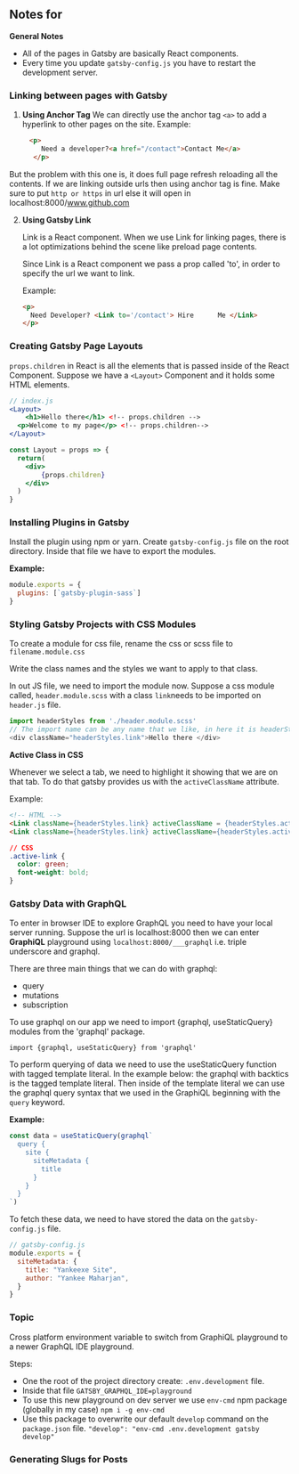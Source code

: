 ## Notes for    

**General Notes**
- All of the pages in Gatsby are basically React components. 
- Every time you update `gatsby-config.js` you have to restart the development server.

### Linking between pages with Gatsby

1. **Using Anchor Tag**
We can directly use the anchor tag `<a>` to add a hyperlink to other pages on the site. 
Example: 
```html
     <p>
        Need a developer?<a href="/contact">Contact Me</a>
      </p>
```
But the problem with this one is, it does full page refresh reloading all the contents. If we are linking outside urls then using anchor tag is fine.  Make sure to put `http or https` in url else it will open in localhost:8000/www.github.com

2. **Using Gatsby Link**

   Link is a React component. When we use Link for linking pages, there is a lot optimizations behind the scene like preload page contents.

   Since Link is a React component we pass a prop called 'to', in order to specify the url we want to link. 

   Example: 

   ```html
   <p>
     Need Developer? <Link to='/contact'> Hire 		Me </Link>
   </p>
   ```

### Creating Gatsby Page Layouts

`props.children` in React is all the elements that is passed inside of the React Component. Suppose we have a `<Layout>` Component and it holds some HTML elements. 

```jsx
// index.js
<Layout>
	<h1>Hello there</h1> <!-- props.children -->
  <p>Welcome to my page</p> <!-- props.children-->
</Layout>
```

```jsx
const Layout = props => {
  return(
  	<div>
    	{props.children}
    </div>
  )
}
```

### Installing Plugins in Gatsby

Install the plugin using npm or yarn. Create `gatsby-config.js` file on the root directory. Inside that file we have to export the modules.

**Example:** 

```js
module.exports = {
  plugins: [`gatsby-plugin-sass`]
}
```

### Styling Gatsby Projects with CSS Modules

To create a module for css file, rename the css or scss file to `filename.module.css` 

Write the class names and the styles we want to apply to that class. 

In out JS file, we need to import the module now. Suppose a css module called, `header.module.scss` with a class `link`needs to be imported on `header.js` file. 

```js
import headerStyles from './header.module.scss'
// The import name can be any name that we like, in here it is headerStyles.
<div className="headerStyles.link">Hello there </div>
```

**Active Class in CSS**

Whenever we select a tab, we need to highlight it showing that we are on that tab. To do that gatsby provides us with the `activeClassName` attribute. 

Example: 

```html
<!-- HTML -->
<Link className={headerStyles.link} activeClassName = {headerStyles.activeLink}> Blog </Link>
<Link className={headerStyles.link} activeClassName={headerStyles.activeLink}>About us</Link>
```

```css
// CSS
.active-link {
  color: green; 
  font-weight: bold;
}
```

### Gatsby Data with GraphQL

To enter in browser IDE to explore GraphQL you need to have your local server running. Suppose the url is localhost:8000 then we can enter **GraphiQL** playground using `localhost:8000/___graphql` i.e. triple underscore and graphql. 

There are three main things that we can do with graphql: 

- query 
- mutations 
- subscription

To use graphql on our app we need to import {graphql, useStaticQuery} modules from the 'graphql' package. 

`import {graphql, useStaticQuery} from 'graphql'`

To perform querying of data we need to use  the useStaticQuery function with tagged template literal.  In the example below: the graphql with backtics is the tagged template literal. Then inside of the template literal we can use the graphql query syntax that we used in the GraphiQL beginning with the `query` keyword.

**Example:**

```js
const data = useStaticQuery(graphql`
  query {
    site {
      siteMetadata {
        title
      }
    }
  }
`)
```

To fetch these data, we need to have stored the data on the `gatsby-config.js` file. 

```js
// gatsby-config.js 
module.exports = {
  siteMetadata: {
    title: "Yankeexe Site",
    author: "Yankee Maharjan",
  }
}
```

### Topic 

Cross platform environment variable to switch from GraphiQL playground to a newer GraphQL IDE playground. 

Steps: 

- One the root of the project directory create: `.env.development` file. 
- Inside that file `GATSBY_GRAPHQL_IDE=playground`
- To use this new playground on dev server we use `env-cmd` npm package (globally in my case) `npm i -g env-cmd`
- Use this package to overwrite our default `develop` command on the `package.json` file. 
  `"develop": "env-cmd .env.development gatsby develop"`

### Generating Slugs for Posts

